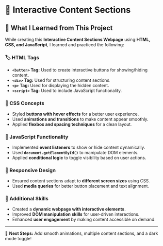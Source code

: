 # 🔘 Interactive Content Sections  

## 📝 What I Learned from This Project  

While creating this **Interactive Content Sections Webpage** using **HTML, CSS, and JavaScript**, I learned and practiced the following:  

### 🏷️ HTML Tags  
- **`<button>` Tag:** Used to create interactive buttons for showing/hiding content.  
- **`<div>` Tag:** Used for structuring content sections.  
- **`<p>` Tag:** Used for displaying the hidden content.  
- **`<script>` Tag:** Used to include JavaScript functionality.  

### 🎨 CSS Concepts  
- Styled **buttons with hover effects** for a better user experience.  
- Used **animations and transitions** to make content appear smoothly.  
- Applied **flexbox and spacing techniques** for a clean layout.  

### 🔄 JavaScript Functionality  
- Implemented **event listeners** to show or hide content dynamically.  
- Used **`document.getElementById()`** to manipulate DOM elements.  
- Applied **conditional logic** to toggle visibility based on user actions.  

### 📱 Responsive Design  
- Ensured content sections adapt to **different screen sizes** using CSS.  
- Used **media queries** for better button placement and text alignment.  

### 🚀 Additional Skills  
- Created a **dynamic webpage with interactive elements**.  
- Improved **DOM manipulation skills** for user-driven interactions.  
- Enhanced **user engagement** by making content accessible on demand.  

---

📌 **Next Steps:** Add smooth animations, multiple content sections, and a dark mode toggle!  
